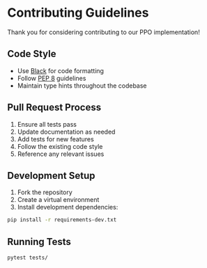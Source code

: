 # Contributing Guidelines

Thank you for considering contributing to our PPO implementation! 

## Code Style
- Use [Black](https://github.com/psf/black) for code formatting
- Follow [PEP 8](https://peps.python.org/pep-0008/) guidelines
- Maintain type hints throughout the codebase

## Pull Request Process
1. Ensure all tests pass
2. Update documentation as needed
3. Add tests for new features
4. Follow the existing code style
5. Reference any relevant issues

## Development Setup
1. Fork the repository
2. Create a virtual environment
3. Install development dependencies:
```bash
pip install -r requirements-dev.txt
```

## Running Tests
```bash
pytest tests/
```
